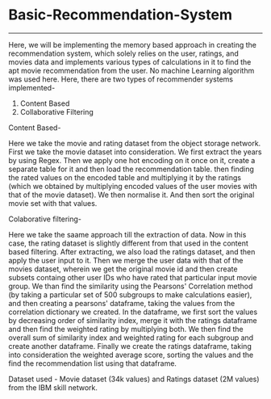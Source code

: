 # Basic-Recommendation-System
--------------------------------------------
Here, we will be implementing the memory based approach in creating the recommendation system, which solely relies on the user, ratings, and movies data and implements various types of calculations in it to find the apt movie recommendation from the user. No machine Learning algorithm was used here.
Here, there are two types of recommender systems implemented-
1. Content Based
2. Collaborative Filtering

Content Based-

Here we take the movie and rating dataset from the object storage network. First we take the movie dataset into consideration. We first extract the years by using Regex. Then we apply one hot encoding on it once on it, create a separate table for it and then load the recommendation table. then finding the rated values on the encoded table and multiplying it by the ratings (which we obtained by multiplying encoded values of the user movies with that of the movie dataset). We then normalise it. And then sort the original movie set with that values.

Colaborative filtering-

Here we take the saame approach till the extraction of data. Now in this case, the rating dataset is slightly different from that used in the content based filtering. After extracting, we also load the ratings dataset, and then apply the user input to it. Then we merge the user data with that of the movies dataset, wherein we get the original movie id and then create subsets containg other user IDs who have rated that particular input movie group. We than find the similarity using the Pearsons' Correlation method (by taking a particular set of 500 subgroups to make calculations easier), and then creating a pearsons' dataframe, taking the values from the correlation dictionary we created. In the dataframe, we first sort the values by decreasing order of similarity index, merge it with the ratings dataframe and then find the weighted rating by multiplying both. We then find the overall sum of similarity index and weighted rating for each subgroup and create another dataframe. Finally we create the ratings dataframe, taking into consideration the weighted average score, sorting the values and the find the recommendation list using that dataframe. 

Dataset used - Movie dataset (34k values) and Ratings dataset (2M values) from the IBM skill network.
